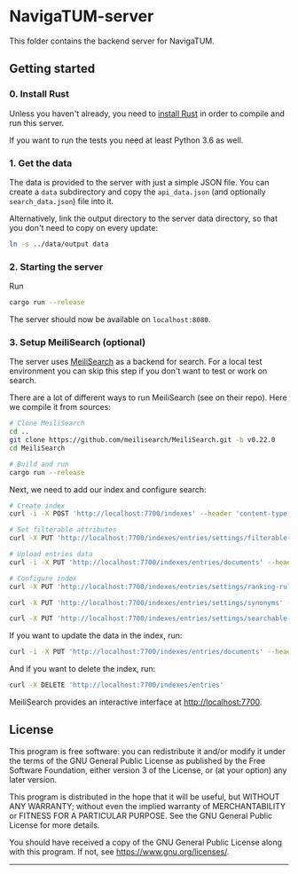 # NavigaTUM-server

This folder contains the backend server for NavigaTUM.

## Getting started

### 0. Install Rust

Unless you haven't already, you need to [install Rust](https://www.rust-lang.org/tools/install)
in order to compile and run this server.

If you want to run the tests you need at least Python 3.6 as well.

### 1. Get the data

The data is provided to the server with just a simple JSON file.
You can create a `data` subdirectory and copy the `api_data.json`
(and optionally `search_data.json`) file into it.

Alternatively, link the output directory to the server data directory,
so that you don't need to copy on every update:

```bash
ln -s ../data/output data
```

### 2. Starting the server

Run

```bash
cargo run --release
```

The server should now be available on `localhost:8080`.

### 3. Setup MeiliSearch (optional)

The server uses [MeiliSearch](https://github.com/meilisearch/MeiliSearch) as a backend for search.
For a local test environment you can skip this step if you don't want to test or work on search.

There are a lot of different ways to run MeiliSearch (see on their repo). Here we compile it
from sources:

```bash
# Clone MeiliSearch
cd ..
git clone https://github.com/meilisearch/MeiliSearch.git -b v0.22.0
cd MeiliSearch

# Build and run
cargo run --release
```

Next, we need to add our index and configure search:

```bash
# Create index
curl -i -X POST 'http://localhost:7700/indexes' --header 'content-type: application/json' --data '{ "uid": "entries", "primaryKey": "ms_id" }'

# Set filterable attributes
curl -X PUT 'http://localhost:7700/indexes/entries/settings/filterable-attributes' --data '["facet"]'

# Upload entries data
curl -i -X PUT 'http://localhost:7700/indexes/entries/documents' --header 'content-type: application/json' --data-binary @data/search_data.json

# Configure index
curl -X PUT 'http://localhost:7700/indexes/entries/settings/ranking-rules' --data '["words","typo","rank:desc","exactness","proximity","attribute"]'

curl -X PUT 'http://localhost:7700/indexes/entries/settings/synonyms' --data @../data/search_synonyms.json

curl -X PUT 'http://localhost:7700/indexes/entries/settings/searchable-attributes' --data '[ "ms_id", "name", "arch_name", "type", "type_common_name", "parent_building", "parent_keywords", "address", "usage" ]'
```

If you want to update the data in the index, run:

```bash
curl -i -X PUT 'http://localhost:7700/indexes/entries/documents' --header 'content-type: application/json' --data-binary @data/search_data.json
```

And if you want to delete the index, run:

```bash
curl -X DELETE 'http://localhost:7700/indexes/entries'
```

MeiliSearch provides an interactive interface at [http://localhost:7700](http://localhost:7700).

## License

This program is free software: you can redistribute it and/or modify
it under the terms of the GNU General Public License as published by
the Free Software Foundation, either version 3 of the License, or
(at your option) any later version.

This program is distributed in the hope that it will be useful,
but WITHOUT ANY WARRANTY; without even the implied warranty of
MERCHANTABILITY or FITNESS FOR A PARTICULAR PURPOSE. See the
GNU General Public License for more details.

You should have received a copy of the GNU General Public License
along with this program. If not, see <https://www.gnu.org/licenses/>.

---

